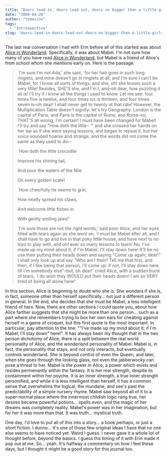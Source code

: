 ```yaml
---
title: "Doors lead in, doors lead out, doors no bigger than a little girls pout."
date: "2004-04-20"
author: "tomasino"
tags:
  - "Introspective"
slug: "doors-lead-in-doors-lead-out-doors-no-bigger-than-a-little-girls-pout"
---
```


The last real conversation I had with Erin before all of this started
was about <span style="text-decoration:underline;">Alice in
Wonderland</span>. Specifically, it was about Mabel. I'm not sure how
many of you have read <span style="text-decoration:underline;">Alice in
Wonderland</span>, but Mabel is a friend of Alice's from school whom she
mentions early on. Here is the passage:

> \`I'm sure I'm not Ada,' she said, \`for her hair goes in such long
> ringlets, and mine doesn't go in ringlets at all; and I'm sure I can't
> be Mabel, for I know all sorts of things, and she, oh! she knows such
> a very little! Besides, SHE'S she, and I'm I, and–oh dear, how
> puzzling it all is! I'll try if I know all the things I used to know.
> Let me see: four times five is twelve, and four times six is thirteen,
> and four times seven is–oh dear! I shall never get to twenty at that
> rate! However, the Multiplication Table doesn't signify: let's try
> Geography. London is the capital of Paris, and Paris is the capital of
> Rome, and Rome–no, THAT'S all wrong, I'm certain! I must have been
> changed for Mabel! I'll try and say "How doth the little– "' and she
> crossed her hands on her lap as if she were saying lessons, and began
> to repeat it, but her voice sounded hoarse and strange, and the words
> did not come the same as they used to do:–
>
> \`How doth the little crocodile
>
>  Improve his shining tail,
>
>  And pour the waters of the Nile
>
>  On every golden scale!
>
>
>
>  \`How cheerfully he seems to grin,
>
>  How neatly spread his claws,
>
>  And welcome little fishes in
>
>  With gently smiling jaws!'
>
> \`I'm sure those are not the right words,' said poor Alice, and her
> eyes filled with tears again as she went on, \`I must be Mabel after
> all, and I shall have to go and live in that poky little house, and
> have next to no toys to play with, and oh! ever so many lessons to
> learn! No, I've made up my mind about it; if I'm Mabel, I'll stay down
> here! It'll be no use their putting their heads down and saying "Come
> up again, dear!" I shall only look up and say "Who am I then? Tell me
> that first, and then, if I like being that person, I'll come up: if
> not, I'll stay down here till I'm somebody else"–but, oh dear!' cried
> Alice, with a sudden burst of tears, \`I do wish they WOULD put their
> heads down! I am so VERY tired of being all alone here!'

In this section, Alice is beginning to doubt who she is. She wonders if
she is, in fact, someone other than herself specifically... not just a
different person in general. In the end, she decides that she must be
Mabel, a less intelligent friend of hers. Now, there are other sections
I could quote you, about how Alice farther suggests that she might be
more than one person... such as a part where she remembers trying to box
her own ears for cheating against herself in a game of croquet, but this
first quote is the most important. In particular, pay attention to the
line: ""I've made up my mind about it; if I'm Mabel, I'll stay down"
here!". It has always been my thought that in the two person dichotomy
of Alice, there is a split between the real world personality of Alice,
and the wonderland personality of Mabel. Mabel is, in fact, the
personality that stays, and not only interacts, but eventually controls
wonderland. She is beyond control of even the Queen, and later, when she
goes through the looking glass, not even the jabberwocky can pose a
threat to her. Mabel is the power in Alice, a power which exists and
resides permenantly within the fantasy. It is her real strength, despite
its containment within her psyche. It is an inner strength, a true inner
strength personified, and while it is less intelligent than herself, it
has a common sense that overwhelms the logical, the mundane, and see's
past the predictability of a simple nursery rhyme. Mabel saw beyond all
of it to a super-normal place where the innermost childish logic rang
true, her desires became powerful potions... spells even, and the magic
of her dreams was completely reality. Mabel's power was in her
imagination, but for her it was more than that. It was truth... mystical
truth.

One day, I'd love to put all of this into a story... a book perhaps, or
just a short fiction. I dunno... it's one of those few original ideas I
have that no one else seems to have noticed yet. Weird I guess. I never
gave it a whole lot of thought before, beyond the basics. I guess the
timing of it with Erin made it pop out at me. So... yeah. It's halfway a
commentary on how I feel these days, but I thought it might be a good
story for this journal too.
